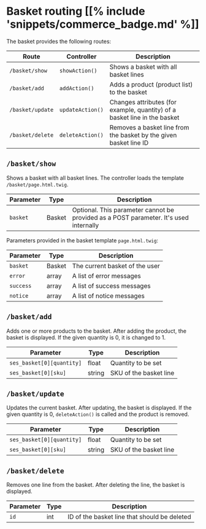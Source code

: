 # Basket routing [[% include 'snippets/commerce_badge.md' %]]

The basket provides the following routes:

| Route          | Controller     | Description |
| -------------- | -------------- | ----------- |
| `/basket/show`   | `showAction()`   | Shows a basket with all basket lines |
| `/basket/add`    | `addAction()`    | Adds a product (product list) to the basket |
| `/basket/update` | `updateAction()` | Changes attributes (for example, quantity) of a basket line in the basket |
| `/basket/delete` | `deleteAction()` | Removes a basket line from the basket by the given basket line ID |

## `/basket/show`

Shows a basket with all basket lines. The controller loads the template `/basket/page.html.twig`.

| Parameter | Type   | Description                                   |
| --------- | ------ | ------------------------------------------------------------------------------------- |
| `basket`    | Basket | Optional. This parameter cannot be provided as a POST parameter. It's used internally |

Parameters provided in the basket template `page.html.twig`:

| Parameter | Type | Description |
| --------- | -------------------------------------------- | --------------------------------------------------- |
| `basket`    | Basket                                       | The current basket of the user                      |
| `error`     | array                                        | A list of error messages                           |
| `success`   | array                                        | A list of success messages                         |
| `notice`    | array                                        | A list of notice messages                           |

## `/basket/add`

Adds one or more products to the basket. After adding the product, the basket is displayed.
If the given quantity is 0, it is changed to 1.

| Parameter                            | Type   | Description |
| ------------------------------------ | ------ | ----------- |
| `ses_basket[0][quantity]` | float  | Quantity to be set  |
| `ses_basket[0][sku]` | string | SKU of the basket line |

## `/basket/update`

Updates the current basket. After updating, the basket is displayed.
If the given quantity is 0, `deleteAction()` is called and the product is removed.

| Parameter                            | Type   | Description |
| ------------------------------------ | ------ | ----------- |
| `ses_basket[0][quantity]` | float  | Quantity to be set |
| `ses_basket[0][sku]` | string | SKU of the basket line |

## `/basket/delete`

Removes one line from the basket. After deleting the line, the basket is displayed. 

| Parameter | Type | Description |
| --------- | ---- | ----------- |
| `id` | int  | ID of the basket line that should be deleted |
